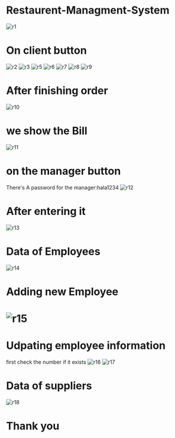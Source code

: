 # Restaurent-Managment-System
![r1](https://user-images.githubusercontent.com/121310040/235448572-8e476bcf-60a3-4f69-9ddb-f1df1493a1a6.png)
# On client button
![r2](https://user-images.githubusercontent.com/121310040/235448595-c312bc2e-3a7a-4f07-8128-2a32452caeda.png)
![r3](https://user-images.githubusercontent.com/121310040/235448605-5299a4ef-b640-4974-b3b0-55f12611f0f3.png)
![r5](https://user-images.githubusercontent.com/121310040/235448619-5a140895-dfc9-4c10-8fff-587d01593d40.png)
![r6](https://user-images.githubusercontent.com/121310040/235448623-2301827d-a092-40e9-b36c-050f2cf9a43e.png)
![r7](https://user-images.githubusercontent.com/121310040/235448637-d6fc3615-3d33-420b-b5ec-61c5a5c6c040.png)
![r8](https://user-images.githubusercontent.com/121310040/235448645-08023893-f774-468c-9074-849c0f87370b.png)
![r9](https://user-images.githubusercontent.com/121310040/235448726-9036e970-2a0b-43dc-bad6-c0c19739011b.png)
# After finishing order
![r10](https://user-images.githubusercontent.com/121310040/235448732-cc936e1e-fbb1-4f6c-bc6e-3c85ac447a22.png)
# we show the Bill
![r11](https://user-images.githubusercontent.com/121310040/235448828-fc12ee4d-b58f-458a-bf62-d1528906413e.png)
# on the manager button
There's A password for the manager:hala1234
![r12](https://user-images.githubusercontent.com/121310040/235449036-c22d014e-beff-4d8e-b935-511a44afa1a4.png) 
# After entering it
![r13](https://user-images.githubusercontent.com/121310040/235449310-aa3fb2ef-2ff3-4c0b-974b-9944aafe2555.png)
# Data of Employees
![r14](https://user-images.githubusercontent.com/121310040/235449401-46b4384a-b231-46be-a3b1-029bd4ceb783.png)
# Adding new Employee
# ![r15](https://user-images.githubusercontent.com/121310040/235449522-2924ba79-90d3-4521-835c-ac1ce3cb054a.png)
# Udpating employee information
first check the number if it exists
![r16](https://user-images.githubusercontent.com/121310040/235449612-88c2d991-717a-4018-83ca-8973334d9e3c.png)
![r17](https://user-images.githubusercontent.com/121310040/235449949-4c8a472c-76ce-4897-80ff-412c902a1ba7.png)
# Data of suppliers
![r18](https://user-images.githubusercontent.com/121310040/235449810-90a6f820-b71c-4ad5-b425-d26450cf399d.png)
# Thank you

